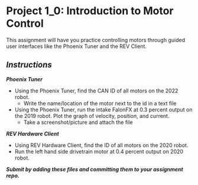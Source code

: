 # Project 1_0: Introduction to Motor Control
This assignment will have you practice controlling motors through guided user interfaces like the Phoenix Tuner and the REV Client. 

## ***Instructions***
***Phoenix Tuner***

- Using the Phoenix Tuner, find the CAN ID of all motors on the 2022 robot. 
	- Write the name/location of the motor next to the id in a text file
- Using the Phoenix Tuner, run the intake FalonFX at 0.3 percent output on the 2019 robot. Plot the graph of velocity, position, and current. 
	- Take a screenshot/picture and attach the file

***REV Hardware Client***

- Using REV Hardware Client, find the ID of all motors on the 2020 robot. 
- Run the left hand side drivetrain motor at 0.4 percent output on 2020 robot.

***Submit by adding these files and committing them to your assignment repo.***









